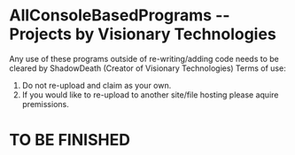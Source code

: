 # AllConsoleBasedPrograms -- Projects by Visionary Technologies
Any use of these programs outside of re-writing/adding code needs to be cleared by ShadowDeath (Creator of Visionary Technologies)
Terms of use:
  1. Do not re-upload and claim as your own.
  2. If you would like to re-upload to another site/file hosting please aquire premissions.
  
# TO BE FINISHED
